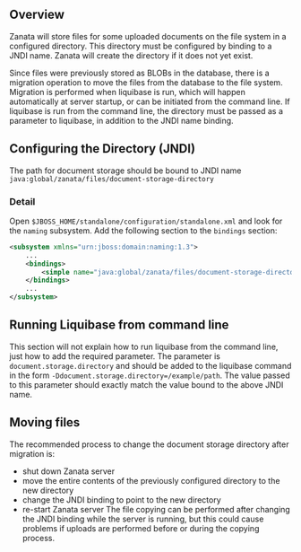 ## Overview
Zanata will store files for some uploaded documents on the file system in a configured directory. This directory must be configured by binding to a JNDI name. Zanata will create the directory if it does not yet exist.

Since files were previously stored as BLOBs in the database, there is a migration operation to move the files from the database to the file system. Migration is performed when liquibase is run, which will happen automatically at server startup, or can be initiated from the command line. If liquibase is run from the command line, the directory must be passed as a parameter to liquibase, in addition to the JNDI name binding.

## Configuring the Directory (JNDI)
The path for document storage should be bound to JNDI name ```java:global/zanata/files/document-storage-directory```

### Detail
Open `$JBOSS_HOME/standalone/configuration/standalone.xml` and look for the `naming` subsystem. Add the following section to the `bindings` section:

```xml
<subsystem xmlns="urn:jboss:domain:naming:1.3">
    ...
    <bindings>
        <simple name="java:global/zanata/files/document-storage-directory" value="/example/path"/>
    </bindings>
    ...
</subsystem>
```

## Running Liquibase from command line
This section will not explain how to run liquibase from the command line, just how to add the required parameter. The parameter is ```document.storage.directory``` and should be added to the liquibase command in the form ```-Ddocument.storage.directory=/example/path```. The value passed to this parameter should exactly match the value bound to the above JNDI name.

## Moving files
The recommended process to change the document storage directory after migration is:
 - shut down Zanata server
 - move the entire contents of the previously configured directory to the new directory
 - change the JNDI binding to point to the new directory
 - re-start Zanata server
The file copying can be performed after changing the JNDI binding while the server is running, but this could cause problems if uploads are performed before or during the copying process.